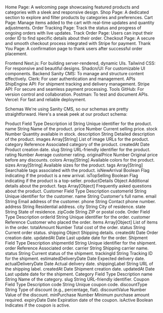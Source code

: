 Home Page: A welcoming page showcasing featured products and categories with a sleek and responsive design.
Shop Page: A dedicated section to explore and filter products by categories and preferences.
Cart Page: Manage items added to the cart with real-time updates and quantity adjustments.
Order Tracking Page: Track the status and progress of ongoing orders with live updates.
Track Order Page: Users can input their order ID to find specific details about their order.
Checkout Page: A secure and smooth checkout process integrated with Stripe for payment.
Thank You Page: A confirmation page to thank users after successful order placement.





Frontend
Next.js: For building server-rendered, dynamic UIs.
Tailwind CSS: For responsive and beautiful designs.
Shadcn/UI: For customizable UI components.
Backend
Sanity CMS: To manage and structure content effectively.
Clerk: For user authentication and management.
APIs
ShipEngine API: For shipment tracking and delivery management.
Stripe API: For secure and seamless payment processing.
Tools
GitHub: For version control and collaboration.
Postman: To test and document APIs.
Vercel: For fast and reliable deployment.


Schemas
We're using Sanity CMS, so our schemas are pretty straightforward. Here's a sneak peek at our product schema:

Product
Field	Type	Description
id	String	Unique identifier for the product.
name	String	Name of the product.
price	Number	Current selling price.
stock	Number	Quantity available in stock.
description	String	Detailed description of the product.
images	Array[String]	List of image URLs for the product.
category	Reference	Associated category of the product.
createdAt	Date	Product creation date.
slug	String	URL-friendly identifier for the product.
rating	Number	Average customer rating.
originalPrice	Number	Original price before any discounts.
colors	Array[String]	Available colors for the product.
sizes	Array[String]	Available sizes for the product.
tags	Array[String]	Searchable tags associated with the product.
isNewArrival	Boolean	Flag indicating if the product is a new arrival.
isTopSelling	Boolean	Flag indicating if the product is a top-seller.
productDetails	Object	Additional details about the product.
faqs	Array[Object]	Frequently asked questions about the product.
Customer
Field	Type	Description
customerId	String	Unique identifier for the customer.
name	String	Customer's full name.
email	String	Email address of the customer.
phone	String	Contact phone number.
address	String	Residential address.
city	String	City of residence.
state	String	State of residence.
zipCode	String	ZIP or postal code.
Order
Field	Type	Description
orderId	String	Unique identifier for the order.
customer	Reference	Customer who placed the order.
items	Array[Object]	List of items in the order.
totalAmount	Number	Total cost of the order.
status	String	Current order status.
shipping	Object	Shipping details.
createdAt	Date	Order creation date.
updatedAt	Date	Last update date for the order.
Shipment
Field	Type	Description
shipmentId	String	Unique identifier for the shipment.
order	Reference	Associated order.
carrier	String	Shipping carrier name.
status	String	Current status of the shipment.
trackingId	String	Tracking ID for the shipment.
estimatedDeliveryDate	Date	Expected delivery date.
actualDeliveryDate	Date	Actual delivery date.
shippingLabel	String	URL of the shipping label.
createdAt	Date	Shipment creation date.
updatedAt	Date	Last update date for the shipment.
Category
Field	Type	Description
name	String	Name of the category.
slug	String	URL-friendly identifier.
Coupon
Field	Type	Description
code	String	Unique coupon code.
discountType	String	Type of discount (e.g., percentage, flat).
discountValue	Number	Value of the discount.
minPurchase	Number	Minimum purchase amount required.
expiryDate	Date	Expiration date of the coupon.
isActive	Boolean	Indicates if the coupon is active.